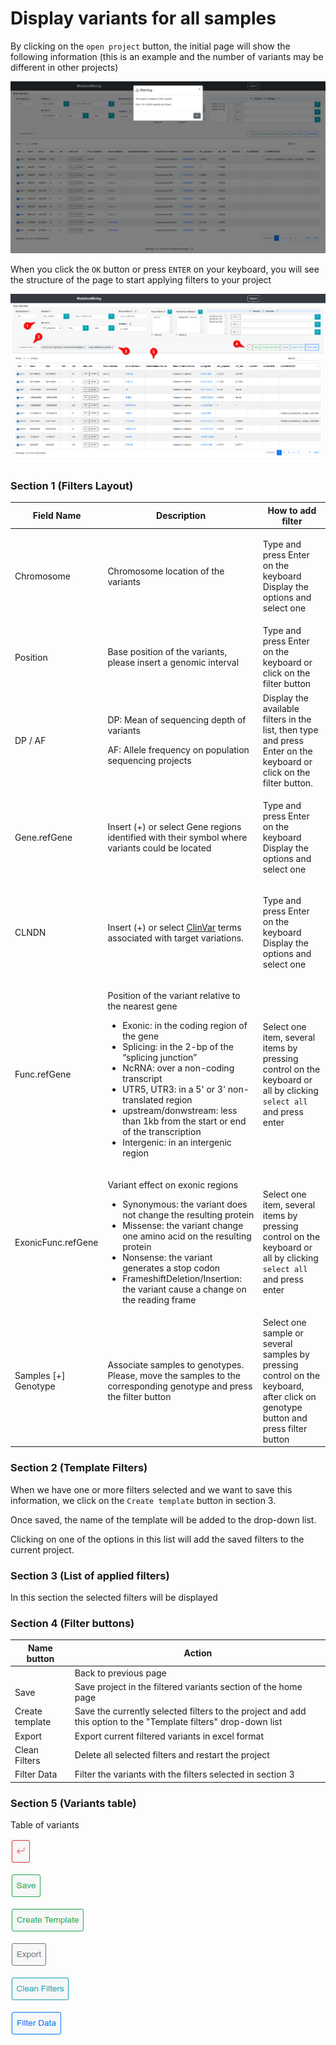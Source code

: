 # Display variants for all samples

By clicking on the `open project` button, the initial page will show the following information (this is an example and the number of variants may be different in other projects)

![](../.gitbook/assets/open-project.png)

When you click the `OK` button or press `ENTER` on your keyboard, you will see the structure of the page to start applying filters to your project

![](../.gitbook/assets/open-project-structure.png)

### Section 1 (Filters Layout)

| Field Name             | Description                                                                                                                                                                                                                                                                                                                                                                                                                 | How to add filter                                                                                                                |
| ---------------------- | --------------------------------------------------------------------------------------------------------------------------------------------------------------------------------------------------------------------------------------------------------------------------------------------------------------------------------------------------------------------------------------------------------------------------- | -------------------------------------------------------------------------------------------------------------------------------- |
| Chromosome             | Chromosome location of the variants                                                                                                                                                                                                                                                                                                                                                                                         | <p>Type and press Enter on the keyboard<br>Display the options and select one</p>                                                |
| Position               | Base position of the variants, please insert a genomic interval                                                                                                                                                                                                                                                                                                                                                             | Type and press Enter on the keyboard or click on the filter button                                                               |
| DP / AF                | <p>DP: Mean of sequencing depth of variants</p><p></p><p>AF: Allele frequency on population sequencing projects</p>                                                                                                                                                                                                                                                                                                         | Display the available filters in the list, then type and press Enter on the keyboard or click on the filter button.              |
| Gene.refGene           | Insert (+) or select Gene regions identified with their symbol where variants could be located                                                                                                                                                                                                                                                                                                                              | <p>Type and press Enter on the keyboard<br>Display the options and select one</p>                                                |
| CLNDN                  | Insert (+) or select [ClinVar](https://www.ncbi.nlm.nih.gov/clinvar/) terms associated with target variations.                                                                                                                                                                                                                                                                                                              | <p>Type and press Enter on the keyboard<br>Display the options and select one</p>                                                |
| Func.refGene           | <p></p><p>Position of the variant relative to the nearest gene</p><ul><li>Exonic: in the coding region of the gene</li><li>Splicing: in the 2-bp of the “splicing junction”</li><li>NcRNA: over a non-coding transcript</li><li>UTR5, UTR3: in a 5' or 3' non-translated region</li><li>upstream/donwstream: less than 1kb from the start or end of the transcription</li><li>Intergenic: in an intergenic region</li></ul> | Select one item, several items by pressing control on the keyboard or all by clicking `select all` and press enter               |
| ExonicFunc.refGene     | <p></p><p>Variant effect on exonic regions</p><ul><li>Synonymous: the variant does not change the resulting protein</li><li>Missense: the variant change one amino acid on the resulting protein</li><li>Nonsense: the variant generates a stop codon</li><li>FrameshiftDeletion/Insertion: the variant cause a change on the reading frame</li></ul>                                                                       | Select one item, several items by pressing control on the keyboard or all by clicking `select all` and press enter               |
| Samples \[+] Genotype  | Associate samples to genotypes. Please, move the samples to the corresponding genotype and press the filter button                                                                                                                                                                                                                                                                                                          | Select one sample or several samples by pressing control on the keyboard, after click on genotype button and press filter button |

### Section 2 (Template Filters)

When we have one or more filters selected and we want to save this information, we click on the `Create template` button in section 3.&#x20;

Once saved, the name of the template will be added to the drop-down list.&#x20;

Clicking on one of the options in this list will add the saved filters to the current project.

### Section 3 (List of applied filters)

In this section the selected filters will be displayed

### Section 4 (Filter buttons)

| Name button     | Action                                                                                                          |
| --------------- | --------------------------------------------------------------------------------------------------------------- |
|                 | Back to previous page                                                                                           |
| Save            | Save project in the filtered variants section of the home page                                                  |
| Create template | Save the currently selected filters to the project and add this option to the "Template filters" drop-down list |
| Export          | Export current filtered variants in excel format                                                                |
| Clean Filters   | Delete all selected filters and restart the project                                                             |
| Filter Data     | Filter the variants with the filters selected in section 3                                                      |

### Section 5 (Variants table)

Table of variants

![](../.gitbook/assets/button-back-arrow.png)

![](../.gitbook/assets/button-save.png)

![](../.gitbook/assets/button-template.png)

![](../.gitbook/assets/button-export.png)

![](../.gitbook/assets/button-clean-filters.png)

![](../.gitbook/assets/button-filter-data.png)
